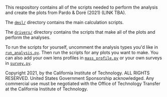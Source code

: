
This respository contains all of the scripts needed to perform the analysis and
create the plots from Pardo & Doré (2021) (LINK TBA).

The [`dmsl/`](dmsl/) directory contains the main calculation scripts.

The [`drivers/`](drivers/) directory contains the scripts that make all
of the plots and perform the analyses.

To run the scripts for yourself, uncomment the analysis types you'd like in [`run_analysis.py`](drivers/run_analysis.py). Then run the scripts for any plots you want to make. You can also add your own lens profiles in [`mass_profile.py`](dmsl/mass_profile.py) or your own surveys in [`survey.py`](dmsl/survey.py). 

Copyright 2021, by the California Institute of Technology. ALL RIGHTS RESERVED. United States Government Sponsorship acknowledged. Any commercial use must be negotiated with the Office of Technology Transfer at the California Institute of Technology.
